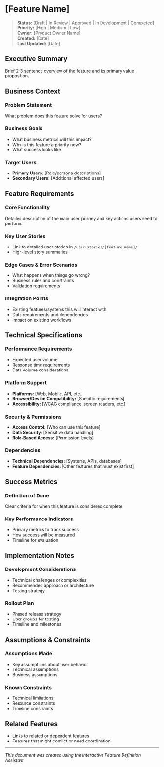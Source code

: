 # [Feature Name]

> **Status:** [Draft | In Review | Approved | In Development | Completed]  
> **Priority:** [High | Medium | Low]  
> **Owner:** [Product Owner Name]  
> **Created:** [Date]  
> **Last Updated:** [Date]

## Executive Summary

Brief 2-3 sentence overview of the feature and its primary value proposition.

## Business Context

### Problem Statement
What problem does this feature solve for users?

### Business Goals
- What business metrics will this impact?
- Why is this feature a priority now?
- What success looks like

### Target Users
- **Primary Users:** [Role/persona descriptions]
- **Secondary Users:** [Additional affected users]

## Feature Requirements

### Core Functionality
Detailed description of the main user journey and key actions users need to perform.

### Key User Stories
- Link to detailed user stories in `/user-stories/[feature-name]/`
- High-level story summaries

### Edge Cases & Error Scenarios
- What happens when things go wrong?
- Business rules and constraints
- Validation requirements

### Integration Points
- Existing features/systems this will interact with
- Data requirements and dependencies
- Impact on existing workflows

## Technical Specifications

### Performance Requirements
- Expected user volume
- Response time requirements
- Data volume considerations

### Platform Support
- **Platforms:** [Web, Mobile, API, etc.]
- **Browser/Device Compatibility:** [Specific requirements]
- **Accessibility:** [WCAG compliance, screen readers, etc.]

### Security & Permissions
- **Access Control:** [Who can use this feature]
- **Data Security:** [Sensitive data handling]
- **Role-Based Access:** [Permission levels]

### Dependencies
- **Technical Dependencies:** [Systems, APIs, databases]
- **Feature Dependencies:** [Other features that must exist first]

## Success Metrics

### Definition of Done
Clear criteria for when this feature is considered complete.

### Key Performance Indicators
- Primary metrics to track success
- How success will be measured
- Timeline for evaluation

## Implementation Notes

### Development Considerations
- Technical challenges or complexities
- Recommended approach or architecture
- Testing strategy

### Rollout Plan
- Phased release strategy
- User groups for testing
- Timeline and milestones

## Assumptions & Constraints

### Assumptions Made
- Key assumptions about user behavior
- Technical assumptions
- Business assumptions

### Known Constraints
- Technical limitations
- Resource constraints
- Timeline constraints

## Related Features

- Links to related or dependent features
- Features that might conflict or need coordination

---

*This document was created using the Interactive Feature Definition Assistant*
